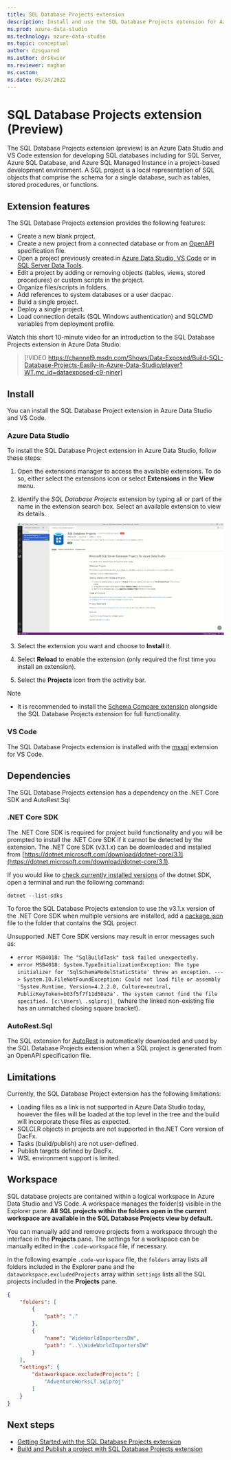 ```yaml
---
title: SQL Database Projects extension
description: Install and use the SQL Database Projects extension for Azure Data Studio and VS Code.
ms.prod: azure-data-studio
ms.technology: azure-data-studio
ms.topic: conceptual
author: dzsquared
ms.author: drskwier
ms.reviewer: maghan
ms.custom: 
ms.date: 05/24/2022
---
```


# SQL Database Projects extension (Preview)

The SQL Database Projects extension (preview) is an Azure Data Studio and VS Code extension for developing SQL databases including for SQL Server, Azure SQL Database, and Azure SQL Managed Instance in a project-based development environment.  A SQL project is a local representation of SQL objects that comprise the schema for a single database, such as tables, stored procedures, or functions.


## Extension features

The SQL Database Projects extension provides the following features: 

- Create a new blank project.
- Create a new project from a connected database or from an [OpenAPI](https://github.com/OAI/OpenAPI-Specification) specification file.
- Open a project previously created in [Azure Data Studio, VS Code](sql-database-project-extension-getting-started.md) or in [SQL Server Data Tools](../../ssdt/sql-server-data-tools.md).
- Edit a project by adding or removing objects (tables, views, stored procedures) or custom scripts in the project.
- Organize files/scripts in folders.
- Add references to system databases or a user dacpac.
- Build a single project.
- Deploy a single project.
- Load connection details (SQL Windows authentication) and SQLCMD variables from deployment profile.

Watch this short 10-minute video for an introduction to the SQL Database Projects extension in Azure Data Studio:

> [!VIDEO https://channel9.msdn.com/Shows/Data-Exposed/Build-SQL-Database-Projects-Easily-in-Azure-Data-Studio/player?WT.mc_id=dataexposed-c9-niner]

## Install

You can install the SQL Database Project extension in Azure Data Studio and VS Code. 

### Azure Data Studio

To install the SQL Database Project extension in Azure Data Studio, follow these steps: 

1. Open the extensions manager to access the available extensions.  To do so, either select the extensions icon or select **Extensions** in the **View** menu.
1. Identify the *SQL Database Projects* extension by typing all or part of the name in the extension search box. Select an available extension to view its details.

   ![Screenshot of Azure Data Studio, Install extension](media/sql-database-projects-extension/install-database-projects.png)

1. Select the extension you want and choose to **Install** it.
1. Select **Reload** to enable the extension (only required the first time you install an extension).
1. Select the **Projects** icon from the activity bar.


> [!NOTE]
> - It is recommended to install the [Schema Compare extension](schema-compare-extension.md) alongside the SQL Database Projects extension for full functionality.



### VS Code

The SQL Database Projects extension is installed with the [mssql](../../tools/visual-studio-code/sql-server-develop-use-vscode.md) extension for VS Code.

## Dependencies

The SQL Database Projects extension has a dependency on the .NET Core SDK and AutoRest.Sql

### .NET Core SDK

The .NET Core SDK is required for project build functionality and you will be prompted to install the .NET Core SDK if it cannot be detected by the extension.  The .NET Core SDK (v3.1.x) can be downloaded and installed from [https://dotnet.microsoft.com/download/dotnet-core/3.1](https://dotnet.microsoft.com/download/dotnet-core/3.1). 

If you would like to [check currently installed versions](/dotnet/core/install/how-to-detect-installed-versions) of the dotnet SDK, open a terminal and run the following command:

```dotnetcli
dotnet --list-sdks
```

To force the SQL Database Projects extension to use the v3.1.x version of the .NET Core SDK when multiple versions are installed, add a [package.json](/dotnet/core/tools/global-json?tabs=netcore3x) file to the folder that contains the SQL project. 

Unsupported .NET Core SDK versions may result in error messages such as:
- `error MSB4018: The "SqlBuildTask" task failed unexpectedly.`
- `error MSB4018: System.TypeInitializationException: The type initializer for 'SqlSchemaModelStaticState' threw an exception. ---> System.IO.FileNotFoundException: Could not load file or assembly 'System.Runtime, Version=4.2.2.0, Culture=neutral, PublicKeyToken=b03f5f7f11d50a3a'. The system cannot find the file specified. [c:\Users\ .sqlproj]_` (where the linked non-existing file has an unmatched closing square bracket). 


### AutoRest.Sql

The SQL extension for [AutoRest](https://github.com/Azure/autorest) is automatically downloaded and used by the SQL Database Projects extension when a SQL project is generated from an OpenAPI specification file.


## Limitations

Currently, the SQL Database Project extension has the following limitations: 

- Loading files as a link is not supported in Azure Data Studio today, however the files will be loaded at the top level in the tree and the build will incorporate these files as expected.
- SQLCLR objects in projects are not supported in the.NET Core version of DacFx.
- Tasks (build/publish) are not user-defined.
- Publish targets defined by DacFx.
- WSL environment support is limited.

## Workspace

SQL database projects are contained within a logical workspace in Azure Data Studio and VS Code. A workspace manages the folder(s) visible in the Explorer pane. **All SQL projects within the folders open in the current workspace are available in the SQL Database Projects view by default.**  

You can manually add and remove projects from a workspace through the interface in the **Projects** pane. The settings for a workspace can be manually edited in the `.code-workspace` file,  if necessary.

In the following example `.code-workspace` file, the `folders` array lists all folders included in the Explorer pane and the `dataworkspace.excludedProjects` array within `settings` lists all the SQL projects included in the **Projects** pane.

```json
{
	"folders": [
		{
			"path": "."
		},
		{
			"name": "WideWorldImportersDW",
			"path": "..\\WideWorldImportersDW"
		}
	],
	"settings": {
		"dataworkspace.excludedProjects": [
			"AdventureWorksLT.sqlproj"
		]
	}
}
```

## Next steps

- [Getting Started with the SQL Database Projects extension](sql-database-project-extension-getting-started.md)
- [Build and Publish a project with SQL Database Projects extension](sql-database-project-extension-build.md)
